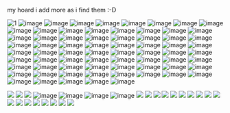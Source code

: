 my hoard i add more as i find them :-D

![1](https://github.com/user-attachments/assets/27a97ec7-f139-46fb-a94f-8f441922d202) ![image](https://github.com/user-attachments/assets/98376726-14af-4f70-a770-d2f106a75c92) ![image](https://github.com/user-attachments/assets/08c6540c-8710-4ffc-807a-f1e000cd2f5a) ![image](https://github.com/user-attachments/assets/b7efd1ec-f02d-46ec-b98d-a9d2544e79a7) ![image](https://github.com/user-attachments/assets/ccc3da1e-f566-40d1-a094-be1e01faf374) ![image](https://github.com/user-attachments/assets/b8855fba-a651-4908-aaa2-1c579b814ed8) ![image](https://github.com/user-attachments/assets/e79318b5-f1c9-4fb6-b16c-b6e23869b7e4) ![image](https://github.com/user-attachments/assets/a83545b0-4f10-47d5-a255-816e5f94d737) ![image](https://github.com/user-attachments/assets/4b004888-c41c-487d-b43e-67b321b7b44b) ![image](https://github.com/user-attachments/assets/d21b9579-fe99-42f4-8efe-63aee6b304da) ![image](https://github.com/user-attachments/assets/b43236b7-4505-4140-a6ae-216ac62edb66) ![image](https://github.com/user-attachments/assets/59b0daa4-37d6-432c-896e-b440d8130e49) ![image](https://github.com/user-attachments/assets/f232aff9-ce01-4f8e-93ee-fc5719e24410) ![image](https://github.com/user-attachments/assets/198bc791-ba27-456f-9638-7530ab07ff75) ![image](https://github.com/user-attachments/assets/8f014f8f-d8d3-41f5-89d4-6c316c136d66) ![image](https://github.com/user-attachments/assets/b091d5af-a1ce-44eb-91c0-fc72517c651b) ![image](https://github.com/user-attachments/assets/bc7dcfb6-4c88-49e8-a678-684dd74522e8) ![image](https://github.com/user-attachments/assets/df833a64-55b1-4898-a2eb-a186e203a352) ![image](https://github.com/user-attachments/assets/1e891931-f27f-4814-9722-aca042688280) ![image](https://github.com/user-attachments/assets/cd5d315e-6dd9-42e3-af43-1626397ef8ea) ![image](https://github.com/user-attachments/assets/a1e54dd1-7ce4-4aaa-80cb-7ef0857931d3) ![image](https://github.com/user-attachments/assets/549437da-6669-4832-a2cd-3a54aeed9a84) ![image](https://64.media.tumblr.com/c594ce3e856d8627b23b635c3b294fd6/875540f391644cf2-d4/s100x200/e8b2b8bce32c2a4c6e13968d14ccc8c572ed03df.pnj) ![image](https://github.com/user-attachments/assets/67be7ccd-fca8-4f32-9550-4082ea96a336) ![image](https://github.com/user-attachments/assets/ddd551fe-11ad-4b2b-8942-38b083d7c931) ![image](https://github.com/user-attachments/assets/efab38f4-e05c-42cf-ad66-3551e21dab19) ![image](https://github.com/user-attachments/assets/fceef9c1-5534-4feb-9676-f9d3db6423d9) ![image](https://github.com/user-attachments/assets/8aca898a-bf26-466d-b0a4-8dd2e7577419) ![image](https://github.com/user-attachments/assets/13d4aa03-28bf-43fa-bc76-786825ed911b) ![image](https://github.com/user-attachments/assets/779b0faa-8b88-475a-9700-a7d99fc8ae97) ![image](https://github.com/user-attachments/assets/1b7a47a2-2527-4a17-9b6d-fcbc2c6d58e6) ![image](https://github.com/user-attachments/assets/87627622-5a2f-418d-b42f-1711f823dbca) ![image](https://github.com/user-attachments/assets/f8db1325-0b2c-4eb4-bece-32df16b77855) ![image](https://github.com/user-attachments/assets/82642158-6c32-4c74-a11b-a3b69d71fcf3) ![image](https://github.com/user-attachments/assets/b3614f3f-3f9f-42cd-80a5-dc4b24a056b5) ![image](https://github.com/user-attachments/assets/2bdc0272-bf93-4344-b18b-7289c1993a85) ![image](https://github.com/user-attachments/assets/50b8cfb8-da6d-4a6e-a2ca-ac5edcb9645f) ![image](https://github.com/user-attachments/assets/a974c38e-5269-449c-a485-bd5a9b310508) ![image](https://github.com/user-attachments/assets/5a279fdc-1826-4e08-acf8-5ecb9bba026f) ![image](https://github.com/user-attachments/assets/db70cbf3-762f-4f1d-8680-c71c279e97ee) ![image](https://github.com/user-attachments/assets/0c3039d5-8b71-474f-9235-a9a3253200b9) ![image](https://github.com/user-attachments/assets/5a9f273d-ed32-4757-aeb0-e5a2626cfc36) ![image](https://github.com/user-attachments/assets/c2626446-5dc8-4976-a2be-f768168c289f) ![image](https://github.com/user-attachments/assets/d7b2ca5e-80b9-470f-84df-5821fb843375) ![image](https://github.com/user-attachments/assets/8d44e07c-224d-4cac-8e34-9af6492837e9) ![image](https://github.com/user-attachments/assets/05859232-3f77-4946-a256-5746e17938f4) ![image](https://github.com/user-attachments/assets/88083e18-50eb-4212-941c-8c0f77964eb8) ![image](https://github.com/user-attachments/assets/01bd4555-7115-4abc-9d17-e4ea6cce48a1) ![image](https://github.com/user-attachments/assets/f2d5934f-f057-484e-b5e4-66cf2826b5e8) ![image](https://github.com/user-attachments/assets/5846ede2-3f8e-46be-948f-c3b4315f6531) ![image](https://github.com/user-attachments/assets/914f5c60-8216-4df5-8b22-478227021d36) ![image](https://github.com/user-attachments/assets/fe3c1548-71d1-4ee4-bfe3-5859c96abe5e) ![image](https://github.com/user-attachments/assets/6fe609c3-9c24-48e2-8c86-ca6a31cde71c) ![image](https://github.com/user-attachments/assets/23141430-fd69-45f9-bb02-344cb6447c1e) ![image](https://github.com/user-attachments/assets/ffb6a2e8-8aca-4502-8356-3eef003b07ce) ![image](https://github.com/user-attachments/assets/e2d62255-a05f-4854-b4bf-18f34fa94b2a) ![image](https://github.com/user-attachments/assets/e78309a5-f0d3-4d67-8165-0919a788262d) ![image](https://github.com/user-attachments/assets/4b9e0af2-ffa6-4484-b451-3e12d188daad) ![image](https://github.com/user-attachments/assets/71ecd3cf-a3cc-479f-86db-a455f38f0cd4) ![image](https://github.com/user-attachments/assets/0ab2ed53-c012-4fc5-8d64-050f0a7f8678) ![image](https://github.com/user-attachments/assets/6dcc0b85-89b1-4563-969b-72945b05590c) ![image](https://github.com/user-attachments/assets/545ff6b2-f136-4d48-9547-ac8372179576) ![image](https://github.com/user-attachments/assets/aec6dbb7-8d5f-4e8b-9821-a46601e1180e) ![image](https://github.com/user-attachments/assets/6c550c3b-4382-41bf-9fcd-57e40d89c30e) ![image](https://github.com/user-attachments/assets/082bdc02-8c06-48df-8a4e-0b276c033b07) ![image](https://github.com/user-attachments/assets/caa308da-b70e-45c5-8ddd-5c827822ca48) ![image](https://github.com/user-attachments/assets/66437af1-e434-4350-833c-152eb239f987) ![image](https://github.com/user-attachments/assets/779aeb5b-c676-4007-bca7-93f6988d45c9) ![image](https://github.com/user-attachments/assets/02980863-629a-4ad1-b03c-62656eee9785) ![image](https://github.com/user-attachments/assets/b819ae90-21da-401e-84d3-540a79e9a278)


![](https://64.media.tumblr.com/2fc6e062f39464843b2d01a838572b38/3d3cc5fef462a10a-c0/s100x200/94e10d43cbd7e19396ea364fc5d9184f2bfb80e1.gifv) ![](https://64.media.tumblr.com/6f1c783c7b88285d5b101c1142b00a3b/3d3cc5fef462a10a-6e/s100x200/bc75f1003f97f79ecef6d614cb5ffed8a17dec13.gifv) ![](https://64.media.tumblr.com/16ebb956dc393192326fb76cecef994c/b41d5c643cdba232-21/s100x200/bf8eb48c5827f5049f7cb34126342ba891e0dfd1.gifv) ![image](https://64.media.tumblr.com/6f1e849c82f207142614b66d534bf70d/5e6e6b6c245e427d-a0/s100x200/ced50b2b0105a712fcf965dc3844b07b20639900.gifv) ![image](https://64.media.tumblr.com/02524b806d056b3ebaa235d7c94611cb/5e6e6b6c245e427d-fd/s100x200/e4be8e1af18f26023dece158aee8712caa4fa79e.gifv) ![image](https://64.media.tumblr.com/31aa4335eebbf4b40428db26bb5b7603/52d6e5d40368bef3-43/s100x200/d035542c06add728a6c2d508683c964fc2fcbd2e.gifv) ![image](https://64.media.tumblr.com/1a01a7790cecd6c4ee536a29d662fead/52d6e5d40368bef3-2b/s100x200/ad8d58a409ff1103d19c968df43606ed08530ad0.gifv) ![](https://64.media.tumblr.com/96406f466d99d63305c2fdc98f6038d8/9557c7834709e1a4-2f/s250x400/61ce4d3043fc615a05f7fd66afd5bcc826cde460.webp) ![](https://64.media.tumblr.com/e9155eb537de065f19e052945e18d482/35c0b0b4959561b3-33/s100x200/cd175403b54a85ed1baed745e678d38621657115.gifv) ![](https://64.media.tumblr.com/5b937984c2a197ac2ac4b743e518bfea/a9cc2dd665f1b1b3-d3/s100x200/b8d8bd79893fc70c520fecc86dc3f62145ec2275.gifv) ![](https://64.media.tumblr.com/954547a07fc0cd0c7fde5e29443d3e4e/216ca0da85ae40a1-87/s100x200/88496312a96277a2d263b01c868524c0f2eda607.gifv) ![](https://64.media.tumblr.com/68bb9e71ec030bfeb579002c6761aa36/f943d9890bee0f57-d7/s100x200/4e6235d22f09d6f581c9ed7602f7efe44b313f2d.gifv) ![](https://64.media.tumblr.com/60ee4f723ba8d7d0f0d4d122c78a1c7d/f943d9890bee0f57-ef/s100x200/04d917a7591751eddc5c90796f21b8b83ec71cdc.gifv) ![](https://64.media.tumblr.com/c95a53ad94bc46cdb1272d2f9f729bc7/6a70421431bb75b9-8c/s100x200/044a323da027bd680c321041c6f35742dd4f33db.gifv) ![](https://64.media.tumblr.com/3dea1319246c115c17c48c843c565890/6a70421431bb75b9-cc/s100x200/02e209c1ac957ae95d70e5f3808b4e8abd9d0fb6.gifv) ![](https://64.media.tumblr.com/9fb2e42c06b8771d2c1199b7635c4059/6a70421431bb75b9-9a/s100x200/399683ceca7b560304b5901676f1301f491b9d08.gifv) ![](https://64.media.tumblr.com/1e041ba8a6a7ce0f3a65ab5d039f64d8/291b57fc1bf1e0d5-cd/s100x200/0dc13c81662c8943dd01beba7321a835eaee52a4.gifv) ![](https://64.media.tumblr.com/4a13830dd275bcafd1482e1dbb1fc45e/aea03be4610b71fb-55/s100x200/91a28c42546a62ce7a5192d2723cbc3fd101462c.gifv) ![](https://64.media.tumblr.com/aef9d0281bbd676b9ec74916bdfdf124/ba16d020129a2a85-32/s100x200/a63677b24e98c35821acfb50a593f1b37c3f90b5.gifv) ![](https://64.media.tumblr.com/07ff324b9ea760b872e7786a450c5a4f/0d9c08ed8003adc6-f1/s100x200/d00e6a608e80f959b40045166618c6d52680f1a4.gifv) ![](https://64.media.tumblr.com/ef9a203a92930f473e44a4bcb7c9cfeb/e4a0bbfbab0a44fe-7f/s100x200/8914b8d54834a504327416ffea1212a42fd910e5.gifv) ![](https://64.media.tumblr.com/b707829b29b9dbaed316214b13aa2305/e4a0bbfbab0a44fe-6b/s100x200/fa6928702d789f8713e5b33b69a54c614c7cd077.gifv) ![](https://64.media.tumblr.com/f77ec54bc157d6b8c3188ff2ee32481c/a5b6896041f0ab1d-83/s100x200/d254481724d4c7fc7ae97d74377dbdb81a81dce9.webp) ![](https://64.media.tumblr.com/60bb4883a6f5f48ab080fcb73210b9a9/100bd89b546f5170-30/s100x200/41f6da25b0d8994f8118a48042e04f151a9827d1.gifv) ![](https://64.media.tumblr.com/ca0310006f252bd4211f8d9f35442e20/5214793bf47136a1-42/s100x200/f96dc14649775acc3d3f439dcb1cc48322191f43.gifv)

